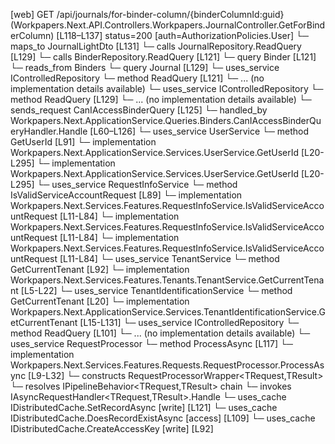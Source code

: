 [web] GET /api/journals/for-binder-column/{binderColumnId:guid}  (Workpapers.Next.API.Controllers.Workpapers.JournalController.GetForBinderColumn)  [L118–L137] status=200 [auth=AuthorizationPolicies.User]
  └─ maps_to JournalLightDto [L131]
  └─ calls JournalRepository.ReadQuery [L129]
  └─ calls BinderRepository.ReadQuery [L121]
  └─ query Binder [L121]
    └─ reads_from Binders
  └─ query Journal [L129]
  └─ uses_service IControlledRepository<Binder>
    └─ method ReadQuery [L121]
      └─ ... (no implementation details available)
  └─ uses_service IControlledRepository<Journal>
    └─ method ReadQuery [L129]
      └─ ... (no implementation details available)
  └─ sends_request CanIAccessBinderQuery [L125]
    └─ handled_by Workpapers.Next.ApplicationService.Queries.Binders.CanIAccessBinderQueryHandler.Handle [L60–L126]
      └─ uses_service UserService
        └─ method GetUserId [L91]
          └─ implementation Workpapers.Next.ApplicationService.Services.UserService.GetUserId [L20-L295]
          └─ implementation Workpapers.Next.ApplicationService.Services.UserService.GetUserId [L20-L295]
      └─ uses_service RequestInfoService
        └─ method IsValidServiceAccountRequest [L89]
          └─ implementation Workpapers.Next.Services.Features.RequestInfoService.IsValidServiceAccountRequest [L11-L84]
          └─ implementation Workpapers.Next.Services.Features.RequestInfoService.IsValidServiceAccountRequest [L11-L84]
          └─ implementation Workpapers.Next.Services.Features.RequestInfoService.IsValidServiceAccountRequest [L11-L84]
      └─ uses_service TenantService
        └─ method GetCurrentTenant [L92]
          └─ implementation Workpapers.Next.Services.Features.Tenants.TenantService.GetCurrentTenant [L5-L22]
            └─ uses_service TenantIdentificationService
              └─ method GetCurrentTenant [L20]
                └─ implementation Workpapers.Next.ApplicationService.Services.TenantIdentificationService.GetCurrentTenant [L15-L131]
      └─ uses_service IControlledRepository<Binder>
        └─ method ReadQuery [L101]
          └─ ... (no implementation details available)
      └─ uses_service RequestProcessor
        └─ method ProcessAsync [L117]
          └─ implementation Workpapers.Next.Services.Features.Requests.RequestProcessor.ProcessAsync [L9-L32]
            └─ constructs RequestProcessorWrapper<TRequest,TResult>
            └─ resolves IPipelineBehavior<TRequest,TResult> chain
            └─ invokes IAsyncRequestHandler<TRequest,TResult>.Handle
      └─ uses_cache IDistributedCache.SetRecordAsync [write] [L121]
      └─ uses_cache IDistributedCache.DoesRecordExistAsync [access] [L109]
      └─ uses_cache IDistributedCache.CreateAccessKey [write] [L92]

